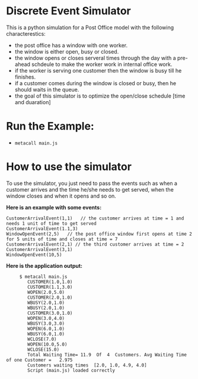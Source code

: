 # Discrete Event Simulator 
This is a python simulation for a Post Office model with the following characterestics:
- the post office has a window with one worker.
- the window is either open, busy or closed.
- the window opens or closes serveral times through the day with a pre-ahead schdeule  to make the worker work in internal office work. 
- if the worker is serving one customer then the window is busy till he finishes.
- if a customer comes during the window is closed or busy, then he should waits in the queue.
- the goal of this simulator is to optimize the open/close schedule [time and duaration]


# Run the Example:
- `metacall main.js`

# How to use the simulator 
To use the simulator, you just need to pass the events such as when a customer arrives and the time he/she needs to get served, when the window closes and when it opens and so on. 

__Here is an example with some events:__ <br>
```text
CustomerArrivalEvent(1,1)   // the customer arrives at time = 1 and needs 1 unit of time to get served
CustomerArrivalEvent(1.1,3)
WindowOpenEvent(2,5)   // the post office window first opens at time 2 for 5 units of time and closes at time = 7 
CustomerArrivalEvent(2,1) // the third customer arrives at time = 2 
CustomerArrivalEvent(3,1)
WindowOpenEvent(10,5)
```

__Here is the application output:__
```text
     $ metacall main.js 
        CUSTOMER(1.0,1.0)
        CUSTOMER(1.1,3.0)
        WOPEN(2.0,5.0)
        CUSTOMER(2.0,1.0)
        WBUSY(2.0,1.0)
        WBUSY(2.0,1.0)
        CUSTOMER(3.0,1.0)
        WOPEN(3.0,4.0)
        WBUSY(3.0,3.0)
        WOPEN(6.0,1.0)
        WBUSY(6.0,1.0)
        WCLOSE(7.0)
        WOPEN(10.0,5.0)
        WCLOSE(15.0)
        Total Waiting Time= 11.9  Of  4  Customers. Avg Waiting Time of one Customer =   2.975
        Customers waiting times  [2.0, 1.0, 4.9, 4.0]
        Script (main.js) loaded correctly 
```
